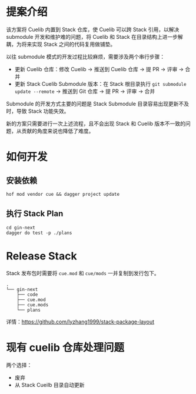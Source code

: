 # 提案介绍
该方案将 Cuelib 内置到 Stack 仓库，使 Cuelib 可以跨 Stack 引用，以解决 submodule 开发和维护难的问题，将 Cuelib 和 Stack 在目录结构上进一步解耦，为将来实现 Stack 之间的代码复用做铺垫。

以往 submodule 模式的开发过程比较麻烦，需要涉及两个串行步骤：

* 更新 Cuelib 仓库：修改 Cuelib -> 推送到 Cuelib 仓库 -> 提 PR -> 评审 -> 合并
* 更新 Stack Cuelib Submodule 版本：在 Stack 根目录执行 `git submodule update --remote` -> 推送到 Git 仓库 -> 提 PR -> 评审 -> 合并

Submodule 的开发方式主要的问题是 Stack Submodule 目录容易出现更新不及时，导致 Stack 功能失效。

新的方案只需要进行一次上述流程，且不会出现 Stack 和 Cuelib 版本不一致的问题，从贡献的角度来说也降低了难度。

# 如何开发
## 安装依赖
`hof mod vendor cue && dagger project update`

## 执行 Stack Plan
```
cd gin-next
dagger do test -p ./plans
```

# Release Stack
Stack 发布包时需要将 `cue.mod` 和 `cue/mods` 一并复制到发行包下。

```
.
└── gin-next
    ├── code
    ├── cue.mod
    ├── cue.mods
    └── plans
```

详情：https://github.com/lyzhang1999/stack-package-layout

# 现有 cuelib 仓库处理问题

两个选择：

* 废弃
* 从 Stack Cueilb 目录自动更新